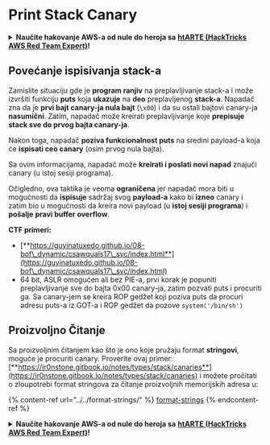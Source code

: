# Print Stack Canary

<details>

<summary><strong>Naučite hakovanje AWS-a od nule do heroja sa</strong> <a href="https://training.hacktricks.xyz/courses/arte"><strong>htARTE (HackTricks AWS Red Team Expert)</strong></a><strong>!</strong></summary>

Drugi načini podrške HackTricks-u:

* Ako želite da vidite svoju **kompaniju reklamiranu na HackTricks-u** ili da **preuzmete HackTricks u PDF formatu** proverite [**PLANOVE ZA PRIJAVU**](https://github.com/sponsors/carlospolop)!
* Nabavite [**zvanični PEASS & HackTricks swag**](https://peass.creator-spring.com)
* Otkrijte [**The PEASS Family**](https://opensea.io/collection/the-peass-family), našu kolekciju ekskluzivnih [**NFT-ova**](https://opensea.io/collection/the-peass-family)
* **Pridružite se** 💬 [**Discord grupi**](https://discord.gg/hRep4RUj7f) ili [**telegram grupi**](https://t.me/peass) ili nas **pratite** na **Twitteru** 🐦 [**@hacktricks\_live**](https://twitter.com/hacktricks\_live)**.**
* **Podelite svoje hakovanje trikove slanjem PR-ova na** [**HackTricks**](https://github.com/carlospolop/hacktricks) i [**HackTricks Cloud**](https://github.com/carlospolop/hacktricks-cloud) github repozitorijume.

</details>

## Povećanje ispisivanja stack-a

Zamislite situaciju gde je **program ranjiv** na preplavljivanje stack-a i može izvršiti funkciju **puts** koja **ukazuje** na **deo** preplavljenog **stack-a**. Napadač zna da je **prvi bajt canary-ja nula bajt** (`\x00`) i da su ostali bajtovi canary-ja **nasumični**. Zatim, napadač može kreirati preplavljivanje koje **prepisuje stack sve do prvog bajta canary-ja**.

Nakon toga, napadač **poziva funkcionalnost puts** na sredini payload-a koja će **ispisati ceo canary** (osim prvog nula bajta).

Sa ovim informacijama, napadač može **kreirati i poslati novi napad** znajući canary (u istoj sesiji programa).

Očigledno, ova taktika je veoma **ograničena** jer napadač mora biti u mogućnosti da **ispisuje** sadržaj svog **payload-a** kako bi **izneo** canary i zatim bio u mogućnosti da kreira novi payload (u **istoj sesiji programa**) i **pošalje** **pravi buffer overflow**.

**CTF primeri:**

* [**https://guyinatuxedo.github.io/08-bof\_dynamic/csawquals17\_svc/index.html**](https://guyinatuxedo.github.io/08-bof\_dynamic/csawquals17\_svc/index.html)
* 64 bit, ASLR omogućen ali bez PIE-a, prvi korak je popuniti preplavljivanje sve do bajta 0x00 canary-ja, zatim pozvati puts i procuriti ga. Sa canary-jem se kreira ROP gedžet koji poziva puts da procuri adresu puts-a iz GOT-a i ROP gedžet da pozove `system('/bin/sh')`

## Proizvoljno Čitanje

Sa proizvoljnim čitanjem kao što je ono koje pružaju format **stringovi**, moguće je procuriti canary. Proverite ovaj primer: [**https://ir0nstone.gitbook.io/notes/types/stack/canaries**](https://ir0nstone.gitbook.io/notes/types/stack/canaries) i možete pročitati o zloupotrebi format stringova za čitanje proizvoljnih memorijskih adresa u:

{% content-ref url="../../format-strings/" %}
[format-strings](../../format-strings/)
{% endcontent-ref %}

<details>

<summary><strong>Naučite hakovanje AWS-a od nule do heroja sa</strong> <a href="https://training.hacktricks.xyz/courses/arte"><strong>htARTE (HackTricks AWS Red Team Expert)</strong></a><strong>!</strong></summary>

Drugi načini podrške HackTricks-u:

* Ako želite da vidite svoju **kompaniju reklamiranu na HackTricks-u** ili da **preuzmete HackTricks u PDF formatu** proverite [**PLANOVE ZA PRIJAVU**](https://github.com/sponsors/carlospolop)!
* Nabavite [**zvanični PEASS & HackTricks swag**](https://peass.creator-spring.com)
* Otkrijte [**The PEASS Family**](https://opensea.io/collection/the-peass-family), našu kolekciju ekskluzivnih [**NFT-ova**](https://opensea.io/collection/the-peass-family)
* **Pridružite se** 💬 [**Discord grupi**](https://discord.gg/hRep4RUj7f) ili [**telegram grupi**](https://t.me/peass) ili nas **pratite** na **Twitteru** 🐦 [**@hacktricks\_live**](https://twitter.com/hacktricks\_live)**.**
* **Podelite svoje hakovanje trikove slanjem PR-ova na** [**HackTricks**](https://github.com/carlospolop/hacktricks) i [**HackTricks Cloud**](https://github.com/carlospolop/hacktricks-cloud) github repozitorijume.

</details>
